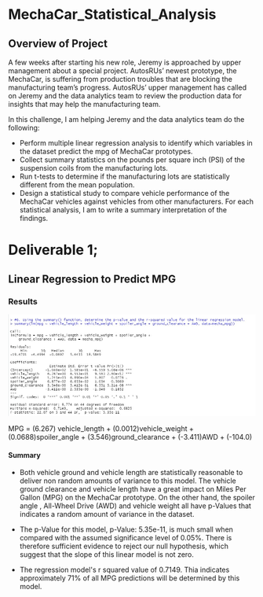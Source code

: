 # MechaCar_Statistical_Analysis
## Overview of Project

A few weeks after starting his new role, Jeremy is approached by upper management about a special project. AutosRUs’ newest prototype, the MechaCar, is suffering from production troubles that are blocking the manufacturing team’s progress. AutosRUs’ upper management has called on Jeremy and the data analytics team to review the production data for insights that may help the manufacturing team.

In this challenge, I am helping Jeremy and the data analytics team do the following:

- Perform multiple linear regression analysis to identify which variables in the dataset predict the mpg of MechaCar prototypes.
- Collect summary statistics on the pounds per square inch (PSI) of the suspension coils from the manufacturing lots.
- Run t-tests to determine if the manufacturing lots are statistically different from the mean population.
- Design a statistical study to compare vehicle performance of the MechaCar vehicles against vehicles from other manufacturers. For each statistical analysis, I am to  write a summary interpretation of the findings.

# Deliverable 1;
## Linear Regression to Predict MPG
### Results

![image](https://github.com/ras52017/MechaCar_Statistical_Analysis/blob/main/Images/linear%20regression%20model..jpg)

MPG = (6.267) vehicle_length + (0.0012)vehicle_weight + (0.0688)spoiler_angle + (3.546)ground_clearance + (-3.411)AWD + (-104.0)

#### Summary

- Both vehicle ground and vehicle length are statistically reasonable to deliver non random amounts of variance to this model. The vehicle ground clearance and vehicle length have a great impact on Miles Per Gallon (MPG) on the MechaCar prototype. On the other hand, the spoiler angle , All-Wheel Drive (AWD) and vehicle weight all have p-Values that indicates a random amount of variance in the dataset.

- The p-Value for this model, p-Value: 5.35e-11, is much small when compared with the assumed significance level of 0.05%. There is therefore sufficient evidence to reject our null hypothesis, which suggest that the slope of this linear model is not zero.

- The regression model's r squared value  of 0.7149. Thia indicates approximately 71% of all MPG predictions will be determined by this model.

